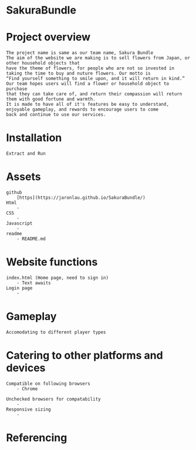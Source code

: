 # SakuraBundle
# Project overview
    The project name is same as our team name, Sakura Bundle
    The aim of the website we are making is to sell flowers from Japan, or other household objects that
    have the theme of flowers, for people who are not so invested in taking the time to buy and nuture flowers. Our motto is
    “Find yourself something to smile upon, and it will return in kind.” Our team hopes users will find a flower or household object to purchase
    that they can take care of, and return their compassion will return them with good fortune and warmth.
    It is made to have all of it's features be easy to understand, enjoyable gameplay, and rewards to encourage users to come
    back and continue to use our services.

# Installation
    Extract and Run

# Assets
    github
        [https](https://jaronlau.github.io/SakuraBundle/)
    Html
        - 
    CSS
        - 
    Javascript
        - 
    readme
        - README.md

# Website functions
    index.html (Home page, need to sign in)
        - Text awaits
    Login page
        -


# Gameplay
    Accomodating to different player types

# Catering to other platforms and devices
    Compatible on following browsers
        - Chrome

    Unchecked browsers for compatability
        - 
    Responsive sizing
        - 

# Referencing